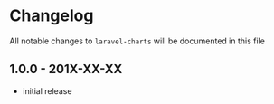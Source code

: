 # Changelog

All notable changes to `laravel-charts` will be documented in this file

## 1.0.0 - 201X-XX-XX

- initial release
